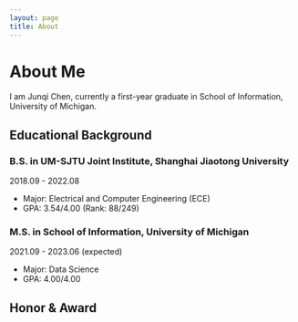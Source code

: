 ```yaml
---
layout: page
title: About
---
```


# About Me

I am Junqi Chen, currently a first-year graduate in School of Information, University of Michigan.

## Educational Background

### B.S. in UM-SJTU Joint Institute, Shanghai Jiaotong University

2018.09 - 2022.08

+ Major: Electrical and Computer Engineering (ECE)
+ GPA: 3.54/4.00 (Rank: 88/249)

### M.S. in School of Information, University of Michigan

2021.09 - 2023.06 (expected)

+ Major: Data Science
+ GPA: 4.00/4.00



## Honor & Award
